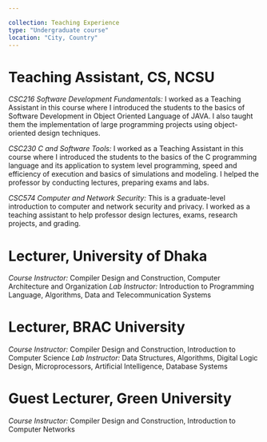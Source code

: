 ```yaml
---

collection: Teaching Experience
type: "Undergraduate course"
location: "City, Country"
---
```


# Teaching Assistant, CS, NCSU
*CSC216 Software Development Fundamentals:* I worked as a Teaching Assistant in this course where I introduced the students to the basics of Software Development in Object Oriented Language of JAVA. I also taught them the implementation of large programming projects using object-oriented design techniques.

*CSC230 C and Software Tools:* I worked as a Teaching Assistant in this course where I introduced the students to the basics of the C programming language and its application to system level programming, speed and efficiency of execution and basics of simulations and modeling. I helped the professor by conducting lectures, preparing exams and labs.

*CSC574 Computer and Network Security:* This is a graduate-level introduction to computer and network security and privacy. I worked as a teaching assistant to help professor design lectures, exams, research projects, and grading. 


# Lecturer, University of Dhaka
*Course Instructor:* Compiler Design and Construction, Computer Architecture and Organization
*Lab Instructor:* Introduction to Programming Language, Algorithms, Data and Telecommunication Systems

# Lecturer, BRAC University
*Course Instructor:* Compiler Design and Construction, Introduction to Computer Science
*Lab Instructor:* Data Structures, Algorithms, Digital Logic Design, Microprocessors, Artificial Intelligence, Database Systems   

# Guest Lecturer, Green University 
*Course Instructor:* Compiler Design and Construction, Introduction to Computer Networks

